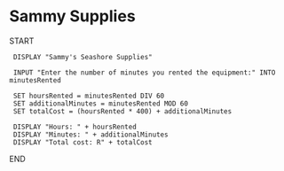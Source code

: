 <h1>Sammy Supplies</h1>
<p>START</p>
     
     DISPLAY "Sammy's Seashore Supplies"

     INPUT "Enter the number of minutes you rented the equipment:" INTO minutesRented

     SET hoursRented = minutesRented DIV 60
     SET additionalMinutes = minutesRented MOD 60
     SET totalCost = (hoursRented * 400) + additionalMinutes

     DISPLAY "Hours: " + hoursRented
     DISPLAY "Minutes: " + additionalMinutes
     DISPLAY "Total cost: R" + totalCost
<p>END</p>
